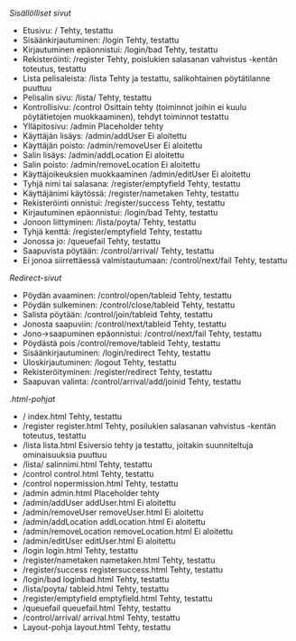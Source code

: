 *Sisällölliset sivut*

 - Etusivu:					/				Tehty, testattu  
 - Sisäänkirjautuminen:				/login				Tehty, testattu  
 - Kirjautuminen epäonnistui:			/login/bad			Tehty, testattu
 - Rekisteröinti:				/register			Tehty, poislukien salasanan vahvistus -kentän toteutus, testattu  
 - Lista pelisaleista:				/lista				Tehty ja testattu, salikohtainen pöytätilanne puuttuu
 - Pelisalin sivu:				/lista/<salinnimi>		Tehty, testattu
 - Kontrollisivu:				/control			Osittain tehty (toiminnot joihin ei kuulu pöytätietojen muokkaaminen), tehdyt toiminnot testattu 
 - Ylläpitosivu:				/admin				Placeholder tehty  
 - Käyttäjän lisäys:				/admin/addUser			Ei aloitettu  
 - Käyttäjän poisto:				/admin/removeUser		Ei aloitettu  
 - Salin lisäys:				/admin/addLocation		Ei aloitettu
 - Salin poisto:				/admin/removeLocation		Ei aloitettu  
 - Käyttäjoikeuksien muokkaaminen		/admin/editUser			Ei aloitettu
 - Tyhjä nimi tai salasana:			/register/emptyfield		Tehty, testattu
 - Käyttäjänimi käytössä:			/register/nametaken		Tehty, testattu  
 - Rekisteröinti onnistui:			/register/success		Tehty, testattu  
 - Kirjautuminen epäonnistui:			/login/bad			Tehty, testattu  
 - Jonoon liittyminen:				/lista/poyta/<tableid>		Tehty, testattu
 - Tyhjä kenttä:				/register/emptyfield		Tehty, testattu
 - Jonossa jo:					/queuefail			Tehty, testattu
 - Saapuvista pöytään:				/control/arrival/<tableid>	Tehty, testattu
 - Ei jonoa siirrettäessä valmistautumaan:	/control/next/fail		Tehty, testattu

*Redirect-sivut*  
  
 - Pöydän avaaminen:				/control/open/tableid		Tehty, testattu
 - Pöydän sulkeminen:				/control/close/tableid		Tehty, testattu  
 - Salista pöytään:				/control/join/tableid		Tehty, testattu
 - Jonosta saapuviin:				/control/next/tableid		Tehty, testattu
 - Jono->saapuminen epäonnistui:		/control/next/fail		Tehty, testattu
 - Pöydästä pois				/control/remove/tableid		Tehty, testattu
 - Sisäänkirjautuminen:				/login/redirect			Tehty, testattu  
 - Uloskirjautuminen:				/logout				Tehty, testattu  
 - Rekisteröityminen:				/register/redirect		Tehty, testattu
 - Saapuvan valinta:				/control/arrival/add/joinid	Tehty, testattu
    
*.html-pohjat*  
  
 - /						index.html                      Tehty, testattu  
 - /register					register.html                   Tehty, posilukien salasanan vahvistus -kentän toteutus, testattu  
 - /lista					lista.html                      Esiversio tehty ja testattu, joitakin suunniteltuja ominaisuuksia puuttuu  
 - /lista/<salinnimi>				salinnimi.html                  Tehty, testattu
 - /control					control.html                    Tehty, testattu
 - /control					nopermission.html		Tehty, testattu  
 - /admin					admin.html                      Placeholder tehty  
 - /admin/addUser				addUser.html                    Ei aloitettu  
 - /admin/removeUser				removeUser.html			Ei aloitettu  
 - /admin/addLocation				addLocation.html		Ei aloitettu
 - /admin/removeLocation			removeLocation.html		Ei aloitettu  
 - /admin/editUser				editUser.html			Ei aloitettu
 - /login					login.html			Tehty, testattu  
 - /register/nametaken				nametaken.html			Tehty, testattu  
 - /register/success				registersuccess.html		Tehty, testattu 
 - /login/bad					loginbad.html			Tehty, testattu  
 - /lista/poyta/<tableid>			tableid.html			Tehty, testattu
 - /register/emptyfield				emptyfield.html			Tehty, testattu
 - /queuefail					queuefail.html			Tehty, testattu
 - /control/arrival/<tableid>			arrival.html			Tehty, testattu
 - Layout-pohja					layout.html			Tehty, testattu
